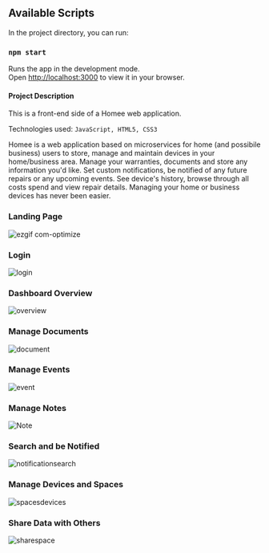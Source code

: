 ## Available Scripts

In the project directory, you can run:

### `npm start`

Runs the app in the development mode.\
Open [http://localhost:3000](http://localhost:3000) to view it in your browser.

#### Project Description

This is a front-end side of a Homee web application.

Technologies used: `JavaScript, HTML5, CSS3`

Homee is a web application based on microservices for home (and possibile business) users to store, manage and maintain devices in your home/business area. Manage your warranties, documents and store any information you'd like. Set custom notifications, be notified of any future repairs or any upcoming events. See device's history, browse through all costs spend and view repair details. Managing your home or business devices has never been easier.

### Landing Page

![ezgif com-optimize](https://github.com/damskw/homee-frontend/assets/105891229/1cb80d60-1329-439c-b742-3c41fbc18458)

### Login

![login](https://github.com/damskw/homee-frontend/assets/105891229/9580b3db-e4f7-4cc8-9f0c-a239fcf66494)

### Dashboard Overview

![overview](https://github.com/damskw/homee-frontend/assets/105891229/0803915e-8f67-43d7-8563-e2505dfc371e)

### Manage Documents

![document](https://github.com/damskw/homee-frontend/assets/105891229/89b84683-bd37-42c1-b43d-f91ac47c9911)

### Manage Events

![event](https://github.com/damskw/homee-frontend/assets/105891229/dda7adb9-6367-4976-9871-889a09995efc)

### Manage Notes

![Note](https://github.com/damskw/homee-frontend/assets/105891229/b16fd7ce-e962-407b-8d27-aa95c96ae016)

### Search and be Notified

![notificationsearch](https://github.com/damskw/homee-frontend/assets/105891229/d30f64b1-e257-4d3a-a76d-cc97bb71da95)

### Manage Devices and Spaces

![spacesdevices](https://github.com/damskw/homee-frontend/assets/105891229/59bf5bcc-b69d-4be3-ae17-325ce7f871ad)

### Share Data with Others

![sharespace](https://github.com/damskw/homee-frontend/assets/105891229/88599eb1-9ada-4dbe-b1a4-3a8afa553e48)
